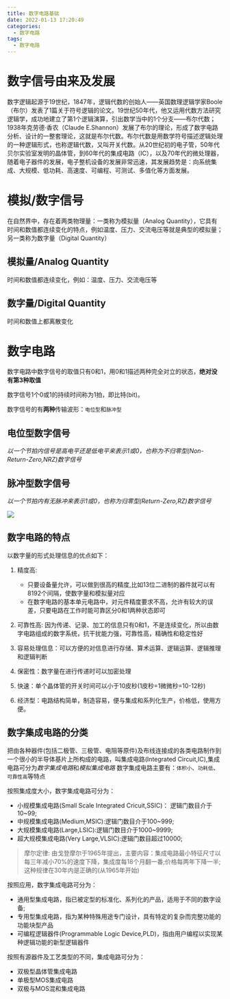 ```yaml
---
title: 数字电路基础
date: 2022-01-13 17:20:49
categories: 
  - 数字电路
tags:
  - 数字电路
---
```


# 数字信号由来及发展

数字逻辑起源于19世纪，1847年，逻辑代数的创始人——英国数理逻辑学家Boole（布尔）发表了1篇关于符号逻辑的论文。19世纪50年代，他又运用代数方法研究逻辑学，成功地建立了第1个逻辑演算，引出数学当中的1个分支——布尔代数；1938年克劳德·香农（Claude E.Shannon）发展了布尔的理论，形成了数字电路分析、设计的一整套理论，这就是布尔代数。布尔代数是用数学符号描述逻辑处理的一种逻辑形式，也称逻辑代数，又叫开关代数。从20世纪初的电子管，50年代贝尔实验室发明的晶体管，到60年代的集成电路（IC），以及70年代的微处理器，随着电子器件的发展，电子整机设备的发展非常迅速，其发展趋势是：向系统集成、大规模、低功耗、高速度、可编程、可测试、多值化等方面发展。

# 模拟/数字信号

在自然界中，存在着两类物理量：一类称为模拟量（Analog Quantity），它具有时间和数值都连续变化的特点，例如温度、压力、交流电压等就是典型的模拟量；另一类称为数字量（Digital Quantity）

## 模拟量/Analog Quantity

时间和数值都连续变化，例如：温度、压力、交流电压等

## 数字量/Digital Quantity

时间和数值上都离散变化

# 数字电路

数字电路中数字信号的取值只有0和1，用0和1描述两种完全对立的状态，**绝对没有第3种取值**

数字信号1个0或1的持续时间称为1拍，即比特(bit)。

数字信号的有**两种**传输波形：`电位型`和`脉冲型`

## 电位型数字信号

*以一个节拍内信号是高电平还是低电平来表示1或0，也称为不归零型(Non-Return-Zero,NRZ)数字信号*

## 脉冲型数字信号

*以一个节拍内有无脉冲来表示1或0，也称为归零型(Return-Zero,RZ)数字信号*

![](/images/数电1.jfif)


## 数字电路的特点

以数字量的形式处理信息的优点如下：

1. 精度高: 
   - 只要设备量允许，可以做到很高的精度,比如13位二进制的器件就可以有8192个间隔，使数字量和模拟量对应
   - 在数字电路的基本单元电路中，对元件精度要求不高，允许有较大的误差，只要电路在工作时能可靠区分0和1两种状态即可
  
2. 可靠性高: 因为传递、记录、加工的信息只有0和1，不是连续变化，所以由数字电路组成的数字系统，抗干扰能力强，可靠性高，精确性和稳定性好
3. 容易处理信息：可以方便的对信息进行存储、算术运算、逻辑运算、逻辑推理和逻辑判断
4. 保密性：数字量在进行传递时可以加密处理
5. 快速：单个晶体管的开关时间可以小于10皮秒(1皮秒=1微微秒=10-12秒)
6. 经济型：电路结构简单，制造容易，便与集成和系列化生产，价格低，使用方便。

## 数字集成电路的分类

把由各种器件(包括二极管、三极管、电阻等原件)及布线连接成的各类电路制作到一个很小的半导体基片上所构成的电路，叫集成电路(Integrated Circuit,IC),集成电路可分为*数字集成电路*和*模拟集成电路*
数字集成电路主要有：`体积小`、`功耗低`、`可靠性高`等特点


按照集成度大小，数字集成电路可分为：

- 小规模集成电路(Small Scale Integrated Cricuit,SSIC)： 逻辑门数目介于10~99;
- 中规模集成电路(Medium,MSIC):逻辑门数目介于100~999;
- 大规模集成电路(Large,LSIC):逻辑门数目介于1000~9999;
- 超大规模集成电路(Very Large,VLSIC):逻辑门数目超过10000;


> 摩尔定律: 由戈登摩尔于1965年提出，主要内容：集成电路最小特征尺寸以每三年减小70%的速度下降，集成度每18个月翻一番;价格每两年下降一半;这种规律在30年内是正确的(从1965年开始)


按照应用，数字集成电路可分为：

- 通用型集成电路，指已被定型的标准化、系列化的产品，适用于不同的数字设备;
- 专用型集成电路，指为某种特殊用途专门设计，具有特定的复杂而完整功能的功能块型产品
- 可编程逻辑器件(Programmable Logic Device,PLD)，指由用户编程以实现某种逻辑功能的新型逻辑器件

按照有源器件及工艺类型的不同，集成电路可分为：

- 双极型晶体管集成电路
- 单极型MOS集成电路
- 双极与MOS混和集成电路

